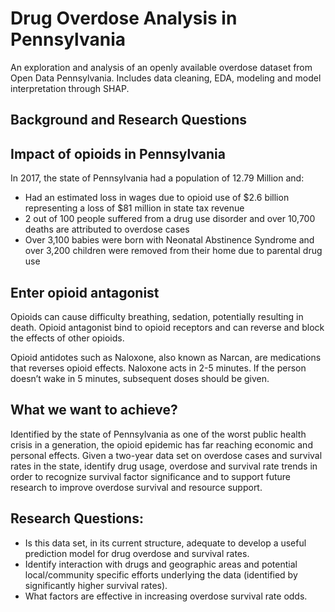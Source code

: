 # Drug Overdose Analysis in Pennsylvania
An exploration and analysis of an openly available overdose dataset from Open Data Pennsylvania. Includes data cleaning, EDA, modeling and model interpretation through SHAP.

## Background and Research Questions

## Impact of opioids in Pennsylvania

In 2017, the state of Pennsylvania had a population of 12.79 Million and:
- Had an estimated loss in wages due to opioid use of $2.6 billion representing a loss of $81 million in state tax revenue
- 2 out of 100  people suffered from a drug use disorder and over 10,700 deaths are attributed to overdose cases
- Over 3,100 babies were born with Neonatal Abstinence Syndrome and over 3,200 children were removed from their home due to parental drug use 

## Enter opioid antagonist

Opioids can cause difficulty breathing, sedation, potentially resulting in death. Opioid antagonist bind to opioid receptors and can reverse and block the effects of other opioids.

Opioid antidotes such as Naloxone, also known as Narcan, are medications that reverses opioid effects. Naloxone acts in 2-5 minutes. If the person doesn’t wake in 5 minutes, subsequent doses should be given. 

## What we want to achieve?

Identified by the state of Pennsylvania as one of the worst public health crisis in a generation, the opioid epidemic has far reaching economic and personal effects.  Given a two-year data set on overdose cases and survival rates in the state, identify drug usage, overdose and survival rate trends in order to recognize survival factor significance and to support future research to improve overdose survival and resource support.  

## Research Questions: 
- Is this data set, in its current structure, adequate to develop a useful prediction model for drug overdose and survival rates. 
- Identify interaction with drugs and geographic areas and potential local/community specific efforts underlying the data (identified by significantly higher survival rates).
- What factors are effective in increasing overdose survival rate odds.
